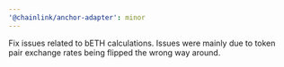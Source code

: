 ```yaml
---
'@chainlink/anchor-adapter': minor
---
```


Fix issues related to bETH calculations. Issues were mainly due to token pair exchange rates being flipped the wrong way around.
